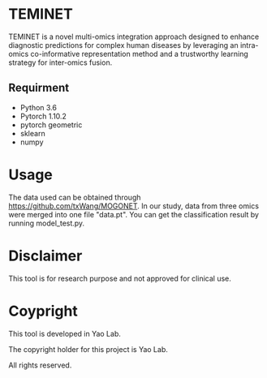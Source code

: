 # TEMINET

TEMINET is a novel multi-omics integration approach designed to enhance diagnostic predictions for complex human diseases by leveraging an intra-omics co-informative representation method and a trustworthy learning strategy for inter-omics fusion.

## Requirment

- Python 3.6
- Pytorch 1.10.2
- pytorch geometric
- sklearn
- numpy

# Usage
The data used can be obtained through https://github.com/txWang/MOGONET.
In our study, data from three omics were merged into one file "data.pt". 
You can get the classification result by running model_test.py.

# Disclaimer

This tool is for research purpose and not approved for clinical use.

# Coypright

This tool is developed in Yao Lab.

The copyright holder for this project is Yao Lab.

All rights reserved.
